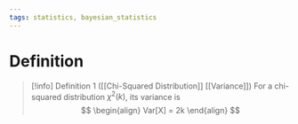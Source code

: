 ```yaml
---
tags: statistics, bayesian_statistics
---
```


# Definition

> [!info] Definition 1 ([[Chi-Squared Distribution]] [[Variance]])
> For a chi-squared distribution $\chi^2(k)$, its variance is
> $$
> \begin{align}
> Var[X] = 2k
> \end{align}
> $$